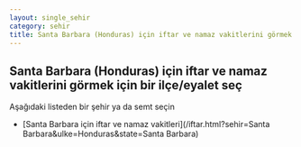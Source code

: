 ```yaml
---
layout: single_sehir
category: sehir
title: Santa Barbara (Honduras) için iftar ve namaz vakitlerini görmek için bir ilçe/eyalet seç
---
```



## Santa Barbara (Honduras) için iftar ve namaz vakitlerini görmek için bir ilçe/eyalet seç

Aşağıdaki listeden bir şehir ya da semt seçin


* [Santa Barbara için iftar ve namaz vakitleri](/iftar.html?sehir=Santa Barbara&ulke=Honduras&state=Santa Barbara)

